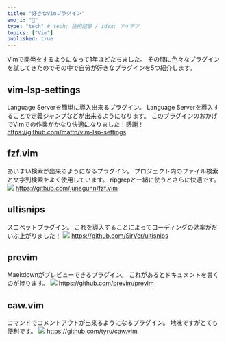 ```yaml
---
title: "好きなVimプラグイン"
emoji: "🤖"
type: "tech" # tech: 技術記事 / idea: アイデア
topics: ["Vim"]
published: true 
---
```

Vimで開発をするようになって1年ほどたちました。
その間に色々なプラグインを試してきたのでその中で自分が好きなプラグインを5つ紹介します。

## vim-lsp-settings
Language Serverを簡単に導入出来るプラグイン。
Language Serverを導入することで定義ジャンプなどが出来るようになります。
このプラグインのおかげでVimでの作業がかなり快適になりました！感謝！
https://github.com/mattn/vim-lsp-settings

## fzf.vim
あいまい検索が出来るようになるプラグイン。
プロジェクト内のファイル検索と文字列検索をよく使用しています。
ripgrepと一緒に使うとさらに快適です。
![](https://storage.googleapis.com/zenn-user-upload/q7e1irjx7910dhk6z8kougodzrxg)
https://github.com/junegunn/fzf.vim

## ultisnips
スニペットプラグイン。
これを導入することによってコーディングの効率がだいぶ上がりました！
![](https://storage.googleapis.com/zenn-user-upload/ue9h5pv0y2r2ln05g7ged8dwo9t4)
https://github.com/SirVer/ultisnips

## previm
Maekdownがプレビューできるプラグイン。
これがあるとドキュメントを書くのが捗ります。
![](https://storage.googleapis.com/zenn-user-upload/alqsuwqphhe34e8kn3p41qy9s240)
https://github.com/previm/previm

## caw.vim
コマンドでコメントアウトが出来るようになるプラグイン。
地味ですがとても便利です。
![](https://storage.googleapis.com/zenn-user-upload/vossaft6gqm7iy5i57d804sqnsgh)
https://github.com/tyru/caw.vim
